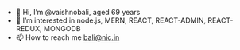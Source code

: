 - 👋 Hi, I’m @vaishnobali, aged 69 years
- 👀 I’m interested in node.js, MERN, REACT, REACT-ADMIN, REACT-REDUX, MONGODB
- 📫 How to reach me bali@nic.in

<!---
vaishnobali/vaishnobali is a ✨ special ✨ repository because its `README.md` (this file) appears on your GitHub profile.
You can click the Preview link to take a look at your changes.
--->
